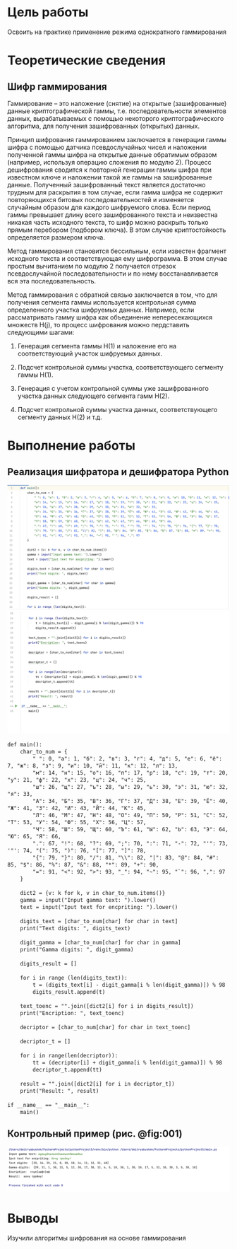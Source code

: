 # Цель работы

Освоить на практике применение режима однократного гаммирования

# Теоретические сведения

## Шифр гаммирования

Гаммирование – это наложение (снятие) на открытые (зашифрованные) данные криптографической гаммы, т.е. последовательности элементов данных, вырабатываемых с помощью некоторого криптографического алгоритма, для получения зашифрованных (открытых) данных.

Принцип шифрования гаммированием заключается в генерации гаммы шифра с помощью датчика псевдослучайных чисел и наложении полученной гаммы шифра на открытые данные обратимым образом (например, используя операцию сложения по модулю 2). Процесс дешифрования сводится к повторной генерации гаммы шифра при известном ключе и наложении такой же гаммы на зашифрованные данные.
Полученный зашифрованный текст является достаточно трудным для раскрытия в том случае, если гамма шифра не содержит повторяющихся битовых последовательностей и изменяется случайным образом для каждого шифруемого слова. Если период гаммы превышает длину всего зашифрованного текста и неизвестна никакая часть исходного текста, то шифр можно раскрыть только прямым перебором (подбором ключа). В этом случае криптостойкость определяется размером ключа.

Метод гаммирования становится бессильным, если известен фрагмент исходного текста и соответствующая ему шифрограмма. В этом случае простым вычитанием по модулю 2 получается отрезок псевдослучайной последовательности и по нему восстанавливается вся эта последовательность.

Метод гаммирования с обратной связью заключается в том, что для получения сегмента гаммы используется контрольная сумма определенного участка шифруемых данных. Например, если рассматривать гамму шифра как объединение непересекающихся множеств H(j), то процесс шифрования можно пердставить следующими шагами:

1. Генерация сегмента гаммы H(1) и наложение его на соответствующий участок шифруемых данных.

2. Подсчет контрольной суммы участка, соответствующего сегменту гаммы H(1).

3. Генерация с учетом контрольной суммы уже зашифрованного участка данных следующего сегмента гамм H(2).

4. Подсчет контрольной суммы участка данных, соответствующего сегменту данных H(2) и т.д.

# Выполнение работы

## Реализация шифратора и дешифратора Python
![code1](https://github.com/dmitryabushek/study_2023_2024__infosec/blob/main/lab7/src/lab7_1.png)
![code2](https://github.com/dmitryabushek/study_2023_2024__infosec/blob/main/lab7/src/lab7_2.png)

```
def main():
    char_to_num = {
        " ": 0, "а": 1, "б": 2, "в": 3, "г": 4, "д": 5, "е": 6, "ё": 7, "ж": 8, "з": 9, "и": 10, "й": 11, "к": 12, "л": 13,
        "м": 14, "н": 15, "о": 16, "п": 17, "р": 18, "с": 19, "т": 20, "у": 21, "ф": 22, "х": 23, "ц": 24, "ч": 25,
        "ш": 26, "щ": 27, "ъ": 28, "ы": 29, "ь": 30, "э": 31, "ю": 32, "я": 33,
        "А": 34, "Б": 35, "В": 36, "Г": 37, "Д": 38, "Е": 39, "Ё": 40, "Ж": 41, "З": 42, "И": 43, "Й": 44, "К": 45,
        "Л": 46, "М": 47, "Н": 48, "О": 49, "П": 50, "Р": 51, "С": 52, "Т": 53, "У": 54, "Ф": 55, "Х": 56, "Ц": 57,
        "Ч": 58, "Ш": 59, "Щ": 60, "Ъ": 61, "Ы": 62, "Ь": 63, "Э": 64, "Ю": 65, "Я": 66,
        ".": 67, "!": 68, "?": 69, ";": 70, ":": 71, "-": 72, "'": 73, '"': 74, "(": 75, ")": 76, "[": 77, "]": 78,
        "{": 79, "}": 80, "/": 81, "\\": 82, "|": 83, "@": 84, "#": 85, "$": 86, "%": 87, "&": 88, "*": 89, "+": 90,
        "=": 91, "<": 92, ">": 93, "_": 94, "~": 95, "`": 96, ",": 97
    }

    dict2 = {v: k for k, v in char_to_num.items()}
    gamma = input("Input gamma text: ").lower()
    text = input("Iput text for encpriting: ").lower()

    digits_text = [char_to_num[char] for char in text]
    print("Text digits: ", digits_text)

    digit_gamma = [char_to_num[char] for char in gamma]
    print("Gamma digits: ", digit_gamma)

    digits_result = []

    for i in range (len(digits_text)):
        t = (digits_text[i] - digit_gamma[i % len(digit_gamma)]) % 98
        digits_result.append(t)

    text_toenc = "".join([dict2[i] for i in digits_result])
    print("Encription: ", text_toenc)

    decriptor = [char_to_num[char] for char in text_toenc]

    decriptor_t = []

    for i in range(len(decriptor)):
        tt = (decriptor[i] + digit_gamma[i % len(digit_gamma)]) % 98
        decriptor_t.append(tt)

    result = "".join([dict2[i] for i in decriptor_t])
    print("Result: ", result)

if __name__ == "__main__":
    main()
```


## Контрольный пример (рис. @fig:001)

![Работа алгоритма гаммирования](https://github.com/dmitryabushek/study_2023_2024__infosec/blob/main/lab7/src/lab7_3.png)

# Выводы

Изучили алгоритмы шифрования на основе гаммирования
